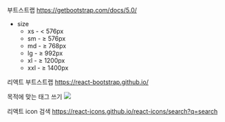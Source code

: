 부트스트랩
https://getbootstrap.com/docs/5.0/

* size
  * xs  - < 576px
  * sm  - ≥ 576px
  * md  - ≥ 768px
  * lg  - ≥ 992px
  * xl  - ≥ 1200px
  * xxl - ≥ 1400px

리액트 부트스트랩
https://react-bootstrap.github.io/

목적에 맞는 태그 쓰기
<img src="https://img1.daumcdn.net/thumb/R1280x0/?scode=mtistory2&fname=https%3A%2F%2Fblog.kakaocdn.net%2Fdn%2FbLwdPV%2FbtqG1YA2sgg%2FzL7XCO1rk3Bf6ZvYSlaVxk%2Fimg.png"/>

리액트 icon 검색
https://react-icons.github.io/react-icons/search?q=search